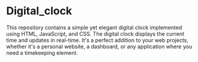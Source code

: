 # Digital_clock
This repository contains a simple yet elegant digital clock implemented using HTML, JavaScript, and CSS. The digital clock displays the current time and updates in real-time. It's a perfect addition to your web projects, whether it's a personal website, a dashboard, or any application where you need a timekeeping element.
